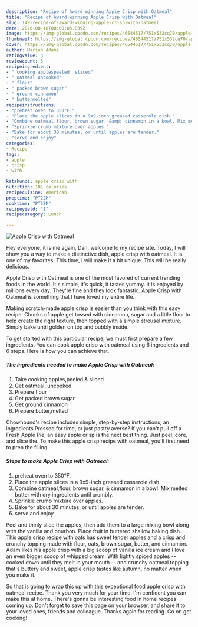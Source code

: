 ```yaml
---
description: "Recipe of Award-winning Apple Crisp with Oatmeal"
title: "Recipe of Award-winning Apple Crisp with Oatmeal"
slug: 149-recipe-of-award-winning-apple-crisp-with-oatmeal
date: 2020-08-18T08:08:05.039Z
image: https://img-global.cpcdn.com/recipes/46544517/751x532cq70/apple-crisp-with-oatmeal-recipe-main-photo.jpg
thumbnail: https://img-global.cpcdn.com/recipes/46544517/751x532cq70/apple-crisp-with-oatmeal-recipe-main-photo.jpg
cover: https://img-global.cpcdn.com/recipes/46544517/751x532cq70/apple-crisp-with-oatmeal-recipe-main-photo.jpg
author: Marion Adams
ratingvalue: 3
reviewcount: 5
recipeingredient:
- " cooking applespeeled  sliced"
- " oatmeal uncooked"
- " flour"
- " packed brown sugar"
- " ground cinnamon"
- " buttermelted"
recipeinstructions:
- "preheat oven to 350°F."
- "Place the apple slices in a 9x9-inch greased casserole dish."
- "Combine oatmeal,flour, brown sugar, &amp; cinnamon in a bowl. Mix melted butter with dry ingredients until crumbly."
- "Sprinkle crumb mixture over apples."
- "Bake for about 30 minutes, or until apples are tender."
- "serve and enjoy"
categories:
- Recipe
tags:
- apple
- crisp
- with

katakunci: apple crisp with 
nutrition: 181 calories
recipecuisine: American
preptime: "PT22M"
cooktime: "PT58M"
recipeyield: "1"
recipecategory: Lunch

---
```



![Apple Crisp with Oatmeal](https://img-global.cpcdn.com/recipes/46544517/751x532cq70/apple-crisp-with-oatmeal-recipe-main-photo.jpg)

Hey everyone, it is me again, Dan, welcome to my recipe site. Today, I will show you a way to make a distinctive dish, apple crisp with oatmeal. It is one of my favorites. This time, I will make it a bit unique. This will be really delicious.

Apple Crisp with Oatmeal is one of the most favored of current trending foods in the world. It's simple, it's quick, it tastes yummy. It is enjoyed by millions every day. They're fine and they look fantastic. Apple Crisp with Oatmeal is something that I have loved my entire life.

Making scratch-made apple crisp is easier than you think with this easy recipe. Chunks of apple get tossed with cinnamon, sugar and a little flour to help create the right texture, then topped with a simple streusel mixture. Simply bake until golden on top and bubbly inside.


To get started with this particular recipe, we must first prepare a few ingredients. You can cook apple crisp with oatmeal using 6 ingredients and 6 steps. Here is how you can achieve that.

##### The ingredients needed to make Apple Crisp with Oatmeal:

1. Take  cooking apples,peeled &amp; sliced
1. Get  oatmeal, uncooked
1. Prepare  flour
1. Get  packed brown sugar
1. Get  ground cinnamon
1. Prepare  butter,melted


Chowhound&#39;s recipe includes simple, step-by-step instructions, an ingredients Pressed for time, or just pastry averse? If you can&#39;t pull off a Fresh Apple Pie, an easy apple crisp is the next best thing. Just peel, core, and slice the. To make this apple crisp recipe with oatmeal, you&#39;ll first need to prep the filling. 

##### Steps to make Apple Crisp with Oatmeal:

1. preheat oven to 350°F.
1. Place the apple slices in a 9x9-inch greased casserole dish.
1. Combine oatmeal,flour, brown sugar, &amp; cinnamon in a bowl. Mix melted butter with dry ingredients until crumbly.
1. Sprinkle crumb mixture over apples.
1. Bake for about 30 minutes, or until apples are tender.
1. serve and enjoy


Peel and thinly slice the apples, then add them to a large mixing bowl along with the vanilla and bourbon. Place fruit in buttered shallow baking dish. This apple crisp recipe with oats has sweet tender apples and a crisp and crunchy topping made with flour, oats, brown sugar, butter, and cinnamon. Adam likes his apple crisp with a big scoop of vanilla ice cream and I love an even bigger scoop of whipped cream. With lightly spiced apples -- cooked down until they melt in your mouth -- and crunchy oatmeal topping that&#39;s buttery and sweet, apple crisp tastes like autumn, no matter when you make it. 

So that is going to wrap this up with this exceptional food apple crisp with oatmeal recipe. Thank you very much for your time. I'm confident you can make this at home. There's gonna be interesting food in home recipes coming up. Don't forget to save this page on your browser, and share it to your loved ones, friends and colleague. Thanks again for reading. Go on get cooking!
